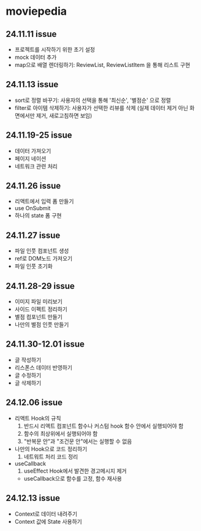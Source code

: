 # moviepedia

## 24.11.11 issue

- 프로젝트를 시작하기 위한 초기 설정
- mock 데이터 추가
- map으로 배열 렌더링하기: ReviewList, ReviewListItem 을 통해 리스트 구현

## 24.11.13 issue

- sort로 정렬 바꾸기: 사용자의 선택을 통해 '최신순', '별점순' 으로 정렬
- filter로 아이템 삭제하기: 사용자가 선택한 리뷰를 삭제
  (실제 데이터 제거 아닌 화면에서만 제거, 새로고침하면 보임)

## 24.11.19-25 issue

- 데이터 가져오기
- 페이지 네이션
- 네트워크 관련 처리

## 24.11.26 issue

- 리액트에서 입력 폼 만들기
- use OnSubmit
- 하나의 state 폼 구현

## 24.11.27 issue

- 파일 인풋 컴포넌트 생성
- ref로 DOM노드 가져오기
- 파일 인풋 초기화

## 24.11.28-29 issue

- 이미지 파일 미리보기
- 사이드 이펙트 정리하기
- 별점 컴포넌트 만들기
- 나만의 별점 인풋 만들기

## 24.11.30-12.01 issue

- 글 작성하기
- 리스폰스 데이터 반영하기
- 글 수정하기
- 글 삭제하기

## 24.12.06 issue

- 리액트 Hook의 규칙
  1. 반드시 리액트 컴포넌트 함수나 커스텀 hook 함수 안에서 실행되어야 함
  2. 함수의 최상위에서 실행되어야 함
  3. "반복문 안"과 "조건문 안"에서는 실행할 수 없음
- 나만의 Hook으로 코드 정리하기
  1. 네트워트 처리 코드 정리
- useCallback
  1. useEffect Hook에서 발견한 경고메시지 제거
  - useCallback으로 함수를 고정, 함수 재사용

## 24.12.13 issue

- Context로 데이터 내려주기
- Context 값에 State 사용하기
